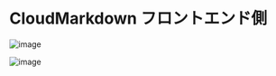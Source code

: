 # CloudMarkdown フロントエンド側
![image](https://user-images.githubusercontent.com/29545778/163837345-a5881162-ade9-4a8e-8e28-66056cc80e8c.png)

![image](https://user-images.githubusercontent.com/29545778/163837848-eab05449-4fb2-4e44-97dc-742e0dcb05f9.png)
